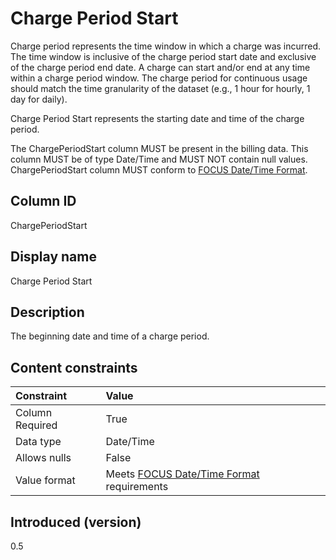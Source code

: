 # Charge Period Start

Charge period represents the time window in which a charge was incurred. The time window is inclusive of the charge period start date and exclusive of the charge period end date. A charge can start and/or end at any time within a charge period window. The charge period for continuous usage should match the time granularity of the dataset (e.g., 1 hour for hourly, 1 day for daily).

Charge Period Start represents the starting date and time of the charge period.

The ChargePeriodStart column MUST be present in the billing data. This column MUST be of type Date/Time and MUST NOT contain null values. ChargePeriodStart column MUST conform to [FOCUS Date/Time Format](../attributes/datetime_format.md).

## Column ID

ChargePeriodStart

## Display name

Charge Period Start

## Description

The beginning date and time of a charge period.

## Content constraints

| Constraint      | Value                                                         |
|:----------------|:--------------------------------------------------------------|
| Column Required | True                                                          |
| Data type       | Date/Time                                                     |
| Allows nulls    | False                                                         |
| Value format    | Meets [FOCUS Date/Time Format](../attributes/datetime_format.md) requirements |

## Introduced (version)

0.5
